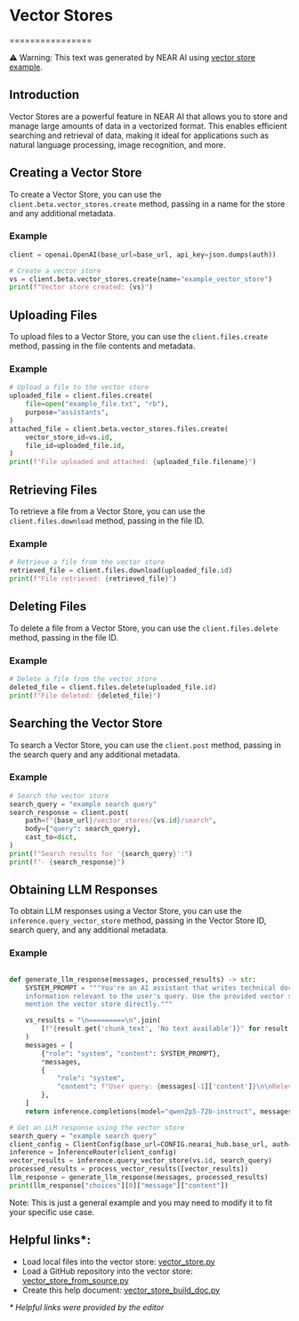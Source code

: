 # Vector Stores
================

⚠️ Warning: This text was generated by NEAR AI using [vector store example](https://github.com/nearai/nearai/tree/main/hub/examples/vector_store_build_doc.py).

## Introduction

Vector Stores are a powerful feature in NEAR AI that allows you to store and manage large amounts of data in a vectorized format. This enables efficient searching and retrieval of data, making it ideal for applications such as natural language processing, image recognition, and more.

## Creating a Vector Store

To create a Vector Store, you can use the `client.beta.vector_stores.create` method, passing in a name for the store and any additional metadata.

### Example

```python
client = openai.OpenAI(base_url=base_url, api_key=json.dumps(auth))

# Create a vector store
vs = client.beta.vector_stores.create(name="example_vector_store")
print(f"Vector store created: {vs}")
```

## Uploading Files

To upload files to a Vector Store, you can use the `client.files.create` method, passing in the file contents and metadata.

### Example

```python
# Upload a file to the vector store
uploaded_file = client.files.create(
    file=open("example_file.txt", "rb"),
    purpose="assistants",
)
attached_file = client.beta.vector_stores.files.create(
    vector_store_id=vs.id,
    file_id=uploaded_file.id,
)
print(f"File uploaded and attached: {uploaded_file.filename}")
```

## Retrieving Files

To retrieve a file from a Vector Store, you can use the `client.files.download` method, passing in the file ID.

### Example

```python
# Retrieve a file from the vector store
retrieved_file = client.files.download(uploaded_file.id)
print(f"File retrieved: {retrieved_file}")
```

## Deleting Files

To delete a file from a Vector Store, you can use the `client.files.delete` method, passing in the file ID.

### Example

```python
# Delete a file from the vector store
deleted_file = client.files.delete(uploaded_file.id)
print(f"File deleted: {deleted_file}")
```

## Searching the Vector Store

To search a Vector Store, you can use the `client.post` method, passing in the search query and any additional metadata.

### Example

```python
# Search the vector store
search_query = "example search query"
search_response = client.post(
    path=f"{base_url}/vector_stores/{vs.id}/search",
    body={"query": search_query},
    cast_to=dict,
)
print(f"Search results for '{search_query}':")
print(f"- {search_response}")
```

## Obtaining LLM Responses

To obtain LLM responses using a Vector Store, you can use the `inference.query_vector_store` method, passing in the Vector Store ID, search query, and any additional metadata.

### Example

```python

def generate_llm_response(messages, processed_results) -> str:
    SYSTEM_PROMPT = """You're an AI assistant that writes technical documentation. You can search a vector store for 
    information relevant to the user's query. Use the provided vector store results to inform your response, but don't 
    mention the vector store directly."""

    vs_results = "\n=========\n".join(
        [f"{result.get('chunk_text', 'No text available')}" for result in processed_results]
    )
    messages = [
        {"role": "system", "content": SYSTEM_PROMPT},
        *messages,
        {
            "role": "system",
            "content": f"User query: {messages[-1]['content']}\n\nRelevant information:\n{vs_results}",
        },
    ]
    return inference.completions(model="qwen2p5-72b-instruct", messages=messages, max_tokens=16000)

# Get an LLM response using the vector store
search_query = "example search query"
client_config = ClientConfig(base_url=CONFIG.nearai_hub.base_url, auth=CONFIG.auth)
inference = InferenceRouter(client_config)
vector_results = inference.query_vector_store(vs.id, search_query)
processed_results = process_vector_results([vector_results])
llm_response = generate_llm_response(messages, processed_results)
print(llm_response["choices"][0]["message"]["content"])
```

Note: This is just a general example and you may need to modify it to fit your specific use case.

## Helpful links*:

- Load local files into the vector store: [vector_store.py](https://github.com/nearai/nearai/tree/main/hub/examples/vector_store.py)
- Load a GitHub repository into the vector store: [vector_store_from_source.py](https://github.com/nearai/nearai/tree/main/hub/examples/vector_store_from_source.py)
- Create this help document: [vector_store_build_doc.py](https://github.com/nearai/nearai/tree/main/hub/examples/examples%2Fvector_store_build_doc.py)

_* Helpful links were provided by the editor_ 
